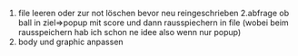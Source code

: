 1. file leeren oder zur not löschen bevor neu reingeschrieben
2.abfrage ob ball in ziel=>popup mit score und dann rausspiechern in file (wobei beim rausspeichern hab ich schon ne idee also wenn nur popup)
3. body und graphic anpassen
